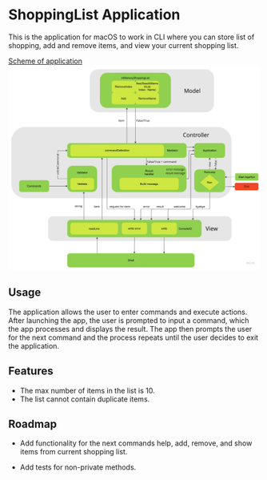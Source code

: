 # ShoppingList Application

This is the application for macOS to work in CLI where you can store list of shopping, add and remove items, and view your current shopping list.

[Scheme of application](https://miro.com/app/board/uXjVMd7ba5I=/)
![Scheme image](./Images/Scheme-of-application-image.jpg)

## Usage

The application allows the user to enter commands and execute actions. After launching the app, the user is prompted to input a command, which the app processes and displays the result. The app then prompts the user for the next command and the process repeats until the user decides to exit the application.

## Features

- The max number of items in the list is 10.
- The list cannot contain duplicate items.

## Roadmap

- Add functionality for the next commands help, add, remove, and show items from current shopping list.

- Add tests for non-private methods.

